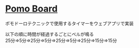 # [Pomo Board](https://pomoboard.com)

ポモドーロテクニックで使用するタイマーをウェブアプリで実装  
  
以下の順に時間が経過するごとにベルが鳴る  
25分=>5分=>25分=>5分=>25分=>5分=>25分=>15分=>15分  
